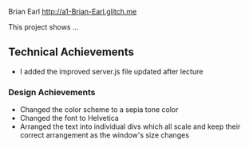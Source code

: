 Brian Earl
http://a1-Brian-Earl.glitch.me

This project shows ...

## Technical Achievements
- I added the improved server.js file updated after lecture

### Design Achievements
- Changed the color scheme to a sepia tone color
- Changed the font to Helvetica
- Arranged the text into individual divs which all scale and keep their correct arrangement as the window's size changes 

